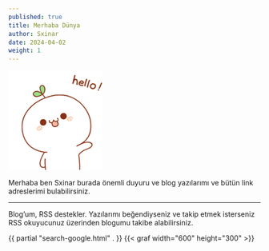 ```yaml
---
published: true
title: Merhaba Dünya
author: Sxinar
date: 2024-04-02
weight: 1
---
```

![](/images/hello.gif)

Merhaba ben Sxinar burada önemli duyuru ve blog yazılarımı ve bütün link adreslerimi bulabilirsiniz.

* * *

Blog’um, RSS destekler. Yazılarımı beğendiyseniz ve takip etmek isterseniz RSS okuyucunuz üzerinden blogumu takibe alabilirsiniz.

{{ partial "search-google.html" . }}
{{< graf width="600" height="300" >}}

